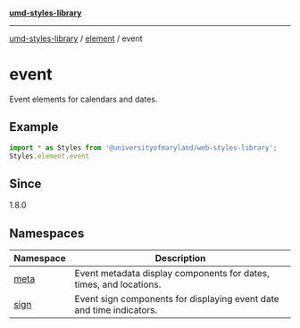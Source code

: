 [**umd-styles-library**](../../../README.md)

***

[umd-styles-library](../../../modules.md) / [element](../../README.md) / event

# event

Event elements for calendars and dates.

## Example

```typescript
import * as Styles from '@universityofmaryland/web-styles-library';
Styles.element.event
```

## Since

1.8.0

## Namespaces

| Namespace | Description |
| ------ | ------ |
| [meta](namespaces/meta/README.md) | Event metadata display components for dates, times, and locations. |
| [sign](namespaces/sign/README.md) | Event sign components for displaying event date and time indicators. |
